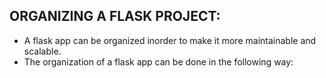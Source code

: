 ## ORGANIZING A FLASK PROJECT:
- A flask app can be organized inorder to make it more maintainable and scalable.
- The organization of a flask app can be done in the following way: